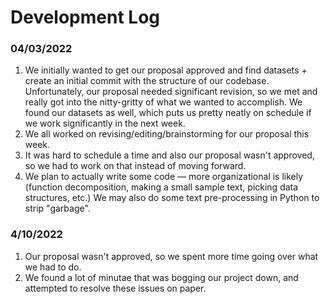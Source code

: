 # Development Log

### 04/03/2022
1. We initially wanted to get our proposal approved and find datasets + create an initial commit with the structure of our codebase. Unfortunately, our proposal needed significant revision, so we met and really got into the nitty-gritty of what we wanted to accomplish. We found our datasets as well, which puts us pretty neatly on schedule if we work significantly in the next week.
2. We all worked on revising/editing/brainstorming for our proposal this week.
3. It was hard to schedule a time and also our proposal wasn't approved, so we had to work on that instead of moving forward.
4. We plan to actually write some code — more organizational is likely (function decomposition, making a small sample text, picking data structures, etc.) We may also do some text pre-processing in Python to strip "garbage".

### 4/10/2022
1. Our proposal wasn't approved, so we spent more time going over what we had to do.
2. We found a lot of minutae that was bogging our project down, and attempted to resolve these issues on paper.

